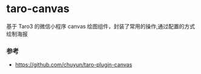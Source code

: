 # taro-canvas
基于 Taro3 的微信小程序 canvas 绘图组件，封装了常用的操作,通过配置的方式绘制海报


### 参考
- https://github.com/chuyun/taro-plugin-canvas

